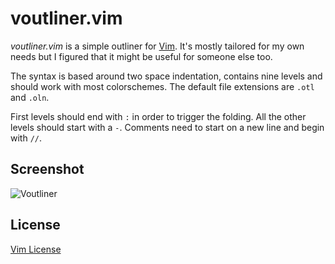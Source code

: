 # voutliner.vim

*voutliner.vim* is a simple outliner for [Vim](http://www.vim.org/ "Vim"). It's mostly tailored for my own needs but I figured that it might be useful for someone else too. 

The syntax is based around two space indentation, contains nine levels and should work with most colorschemes. The default file extensions are `.otl` and `.oln`.

First levels should end with `:` in order to trigger the folding. All the other levels should start with a `-`. Comments need to start on a new line and begin with `//`.

## Screenshot

![Voutliner](http://i.imgur.com/B7vUB89.png)

## License

[Vim License](http://vimdoc.sourceforge.net/htmldoc/uganda.html#license "Vim License")
